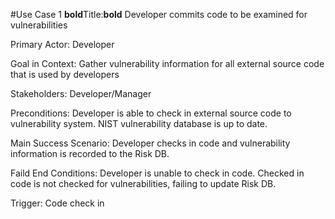 #Use Case 1
**bold**Title:**bold**
Developer commits code to be examined for vulnerabilities

Primary Actor:
Developer

Goal in Context:
Gather vulnerability information for all external source code that is used by developers

Stakeholders:
Developer/Manager

Preconditions:
Developer is able to check in external source code to vulnerability system. NIST vulnerability database is up to date.

Main Success Scenario:
Developer checks in code and vulnerability information is recorded to the Risk DB.

Faild End Conditions:
Developer is unable to check in code.  Checked in code is not checked for vulnerabilities, failing to update Risk DB.

Trigger:
Code check in
